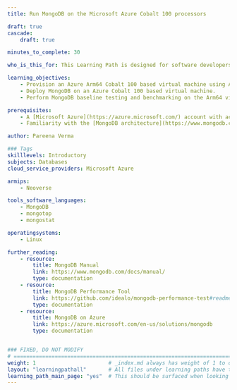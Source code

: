 ```yaml
---
title: Run MongoDB on the Microsoft Azure Cobalt 100 processors 

draft: true
cascade:
    draft: true

minutes_to_complete: 30   

who_is_this_for: This Learning Path is designed for software developers looking to migrate their MongoDB workloads to Arm-based platforms, specifically on the Microsoft Azure Cobalt 100 processors.

learning_objectives: 
    - Provision an Azure Arm64 Cobalt 100 based virtual machine using Azure console, with Ubuntu Pro 24.04 LTS as the base image.
    - Deploy MongoDB on an Azure Cobalt 100 based virtual machine.
    - Perform MongoDB baseline testing and benchmarking on the Arm64 virtual machine.

prerequisites:
    - A [Microsoft Azure](https://azure.microsoft.com/) account with access to Cobalt 100 based instances (Dpsv6). 
    - Familiarity with the [MongoDB architecture](https://www.mongodb.com/) and deployment practices on Arm64 platforms.

author: Pareena Verma

### Tags
skilllevels: Introductory
subjects: Databases
cloud_service_providers: Microsoft Azure

armips:
    - Neoverse

tools_software_languages:
    - MongoDB
    - mongotop
    - mongostat

operatingsystems:
    - Linux

further_reading:
    - resource:
        title: MongoDB Manual
        link: https://www.mongodb.com/docs/manual/
        type: documentation
    - resource:
        title: MongoDB Performance Tool
        link: https://github.com/idealo/mongodb-performance-test#readme
        type: documentation
    - resource:        
        title: MongoDB on Azure
        link: https://azure.microsoft.com/en-us/solutions/mongodb
        type: documentation


### FIXED, DO NOT MODIFY
# ================================================================================
weight: 1                       # _index.md always has weight of 1 to order correctly
layout: "learningpathall"       # All files under learning paths have this same wrapper
learning_path_main_page: "yes"  # This should be surfaced when looking for related content. Only set for _index.md of learning path content.
---
```

